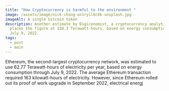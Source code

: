 ```yaml
---
title: "How Cryptocurrency is harmful to the environment "
image: /assets/image/nick-chong-on1ryil6c8k-unsplash.jpg
imageAlt: A single bitcoin token
description: Another estimate by Digiconomist, a cryptocurrency analytics site,
  places the figure at 130.3 Terawatt-hours, based on energy consumption through
  July 9, 2022.
tags:
  - post
  - main
---
```

Ethereum, the second-largest cryptocurrency network, was estimated to use 62.77 Terawatt-hours of electricity per year, based on energy consumption through July 9, 2022. The average Ethereum transaction required 163 kilowatt-hours of electricity. However, since Ethereum rolled out its proof of work upgrade in September 2022, electrical energj